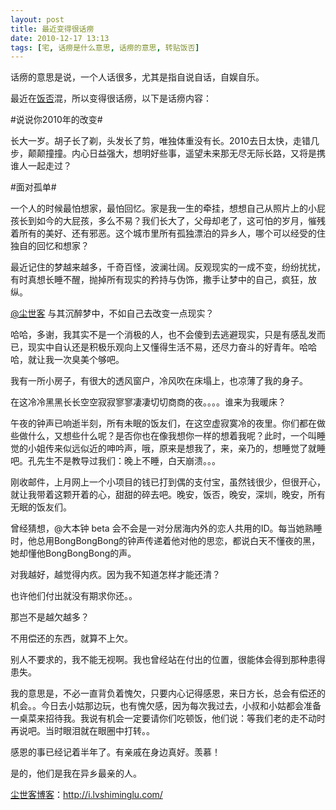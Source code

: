 ```yaml
---
layout: post
title: 最近变得很话痨
date: 2010-12-17 13:13
tags: [宅, 话痨是什么意思, 话痨的意思, 转贴饭否]
---
```

话痨的意思是说，一个人话很多，尤其是指自说自话，自娱自乐。

最近在<a href="http://i.lvshiminglu.com/tag/%E9%A5%AD%E5%90%A6" target="_blank">饭否</a>混，所以变得很话痨，以下是话痨内容：

#说说你2010年的改变#

长大一岁。胡子长了剃，头发长了剪，唯独体重没有长。2010去日太快，走错几步，颠颠撞撞。内心日益强大，想明好些事，遥望未来那无尽无际长路，又将是携谁人一起走过？

#面对孤单#

一个人的时候最怕想家，最怕回忆。家是我一生的牵挂，想想自己从照片上的小屁孩长到如今的大屁孩，多么不易？我们长大了，父母却老了，这可怕的岁月，慛残着所有的美好、还有邪恶。这个城市里所有孤独漂泊的异乡人，哪个可以经受的住独自的回忆和想家？

最近记住的梦越来越多，千奇百怪，波澜壮阔。反观现实的一成不变，纷纷扰扰，有时真想长睡不醒，抛掉所有现实的矜持与伪饰，撒手让梦中的自己，疯狂，放纵。

<a href="http://fanfou.com/fatalist" target="_blank">@尘世客</a> 与其沉醉梦中，不如自己去改变一点现实？

哈哈，多谢，我其实不是一个消极的人，也不会傻到去逃避现实，只是有感乱发而已，现实中自认还是积极乐观向上又懂得生活不易，还尽力奋斗的好青年。哈哈哈，就让我一次臭美个够吧。

我有一所小房子，有很大的透风窗户，冷风吹在床塌上，也凉薄了我的身子。

在这冷冷黑黑长长空空寂寂寥寥凄凄切切商商的夜。。。。谁来为我暖床？

午夜的钟声已响逝半刻，所有未眠的饭友们，在这空虚寂寞冷的夜里。你们都在做些做什么，又想些什么呢？是否你也在像我想你一样的想着我呢？此时，一个叫睡觉的小姐传来似远似近的呻吟声，哦，原来是想我了，来，亲乃的，想睡觉了就睡吧。孔先生不是教导过我们：晚上不睡，白天崩溃。。。

刚收邮件，上月网上一个小项目的钱已打到偶的支付宝，虽然钱很少，但很开心，就让我带着这颗开着的心，甜甜的碎去吧。晚安，饭否，晚安，深圳，晚安，所有无眠的饭友们。

曾经猜想，@大本钟 beta 会不会是一对分居海内外的恋人共用的ID。每当她熟睡时，他总用BongBongBong的钟声传递着他对他的思恋，都说白天不懂夜的黑，她却懂他BongBongBong的声。

对我越好，越觉得内疚。因为我不知道怎样才能还清？

也许他们付出就没有期求你还。。

那岂不是越欠越多？

不用偿还的东西，就算不上欠。

别人不要求的，我不能无视啊。我也曾经站在付出的位置，很能体会得到那种患得患失。

我的意思是，不必一直背负着愧欠，只要内心记得感恩，来日方长，总会有偿还的机会。。今日去小姑那边玩，也有愧欠感，因为每次我过去，小叔和小姑都会准备一桌菜来招待我。我说有机会一定要请你们吃顿饭，他们说：等我们老的走不动时再说吧。当时眼泪就在眼圈中打转。。

感恩的事已经记着半年了。有亲戚在身边真好。羡慕！

是的，他们是我在异乡最亲的人。

<a href="http://i.lvshiminglu.com/">尘世客博客</a>：<a href="http://i.lvshiminglu.com/">http://i.lvshiminglu.com/</a>

